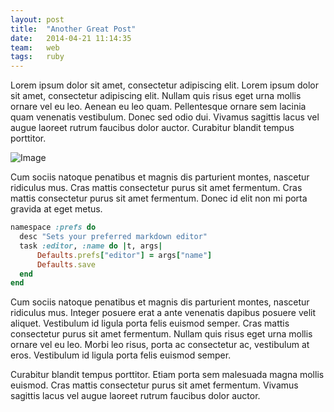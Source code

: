 ```yaml
---
layout: post
title:  "Another Great Post"
date:   2014-04-21 11:14:35
team:   web
tags:   ruby
---
```


Lorem ipsum dolor sit amet, consectetur adipiscing elit. Lorem ipsum dolor sit amet, consectetur adipiscing elit. Nullam quis risus eget urna mollis ornare vel eu leo. Aenean eu leo quam. Pellentesque ornare sem lacinia quam venenatis vestibulum. Donec sed odio dui. Vivamus sagittis lacus vel augue laoreet rutrum faucibus dolor auctor. Curabitur blandit tempus porttitor.

![Image](http://get.planningcenteronline.com/images/home/pco_family.jpg?1397683576)Cum sociis natoque penatibus et magnis dis parturient montes, nascetur ridiculus mus. Cras mattis consectetur purus sit amet fermentum. Cras mattis consectetur purus sit amet fermentum. Donec id elit non mi porta gravida at eget metus.```rubynamespace :prefs do  desc "Sets your preferred markdown editor"  task :editor, :name do |t, args|      Defaults.prefs["editor"] = args["name"]      Defaults.save  endend```Cum sociis natoque penatibus et magnis dis parturient montes, nascetur ridiculus mus. Integer posuere erat a ante venenatis dapibus posuere velit aliquet. Vestibulum id ligula porta felis euismod semper. Cras mattis consectetur purus sit amet fermentum. Nullam quis risus eget urna mollis ornare vel eu leo. Morbi leo risus, porta ac consectetur ac, vestibulum at eros. Vestibulum id ligula porta felis euismod semper.Curabitur blandit tempus porttitor. Etiam porta sem malesuada magna mollis euismod. Cras mattis consectetur purus sit amet fermentum. Vivamus sagittis lacus vel augue laoreet rutrum faucibus dolor auctor.